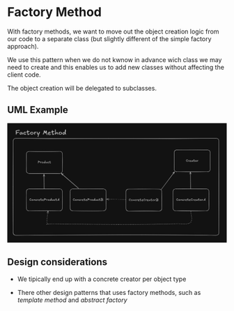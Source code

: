 # Factory Method

With factory methods, we want to move out the object creation logic from our code to a separate class (but slightly different of the simple factory approach).

We use this pattern when we do not kwnow in advance wich class we may need to create and this enables us to add new classes without affecting the client code.

The object creation will be delegated to subclasses.

## UML Example

![alt text](factory_method_uml_example.png)

## Design considerations

- We tipically end up with a concrete creator per object type

- There other design patterns that uses factory methods, such as *template method* and *abstract factory*